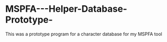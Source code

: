 # MSPFA---Helper-Database-Prototype-
This was a prototype program for a character database for my MSPFA tool
